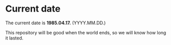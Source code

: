 # Current date

The current date is **1985.04.17.** (YYYY.MM.DD.)

This repository will be good when the world ends, so we will know how long it lasted.